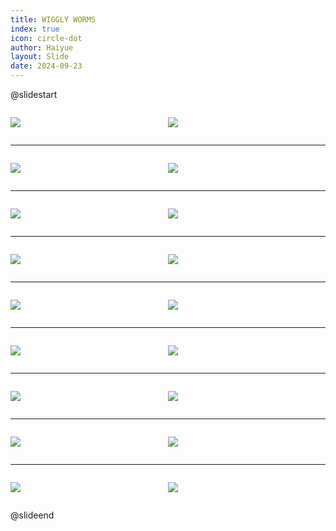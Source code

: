```yaml
---
title: WIGGLY WORMS
index: true
icon: circle-dot
author: Haiyue
layout: Slide
date: 2024-09-23
---
```

 
@slidestart

<div style="display:flex">
<div style="flex:1">

![](https://raw.githubusercontent.com/yclord/reading/refs/heads/master/english/Level-M/WIGGLY%20WORMS/001.webp)
</div>
<div style="flex:1">

![](https://raw.githubusercontent.com/yclord/reading/refs/heads/master/english/Level-M/WIGGLY%20WORMS/002.webp)
</div>
</div>

---

<div style="display:flex">
<div style="flex:1">

![](https://raw.githubusercontent.com/yclord/reading/refs/heads/master/english/Level-M/WIGGLY%20WORMS/003.webp)
</div>
<div style="flex:1">

![](https://raw.githubusercontent.com/yclord/reading/refs/heads/master/english/Level-M/WIGGLY%20WORMS/004.webp)
</div>
</div>

---

<div style="display:flex">
<div style="flex:1">

![](https://raw.githubusercontent.com/yclord/reading/refs/heads/master/english/Level-M/WIGGLY%20WORMS/005.webp)
</div>
<div style="flex:1">

![](https://raw.githubusercontent.com/yclord/reading/refs/heads/master/english/Level-M/WIGGLY%20WORMS/006.webp)
</div>
</div>

---

<div style="display:flex">
<div style="flex:1">

![](https://raw.githubusercontent.com/yclord/reading/refs/heads/master/english/Level-M/WIGGLY%20WORMS/007.webp)
</div>
<div style="flex:1">

![](https://raw.githubusercontent.com/yclord/reading/refs/heads/master/english/Level-M/WIGGLY%20WORMS/008.webp)
</div>
</div>

---

<div style="display:flex">
<div style="flex:1">

![](https://raw.githubusercontent.com/yclord/reading/refs/heads/master/english/Level-M/WIGGLY%20WORMS/009.webp)
</div>
<div style="flex:1">

![](https://raw.githubusercontent.com/yclord/reading/refs/heads/master/english/Level-M/WIGGLY%20WORMS/010.webp)
</div>
</div>

---

<div style="display:flex">
<div style="flex:1">

![](https://raw.githubusercontent.com/yclord/reading/refs/heads/master/english/Level-M/WIGGLY%20WORMS/011.webp)
</div>
<div style="flex:1">

![](https://raw.githubusercontent.com/yclord/reading/refs/heads/master/english/Level-M/WIGGLY%20WORMS/012.webp)
</div>
</div>

---

<div style="display:flex">
<div style="flex:1">

![](https://raw.githubusercontent.com/yclord/reading/refs/heads/master/english/Level-M/WIGGLY%20WORMS/013.webp)
</div>
<div style="flex:1">

![](https://raw.githubusercontent.com/yclord/reading/refs/heads/master/english/Level-M/WIGGLY%20WORMS/014.webp)
</div>
</div>

---

<div style="display:flex">
<div style="flex:1">

![](https://raw.githubusercontent.com/yclord/reading/refs/heads/master/english/Level-M/WIGGLY%20WORMS/015.webp)
</div>
<div style="flex:1">

![](https://raw.githubusercontent.com/yclord/reading/refs/heads/master/english/Level-M/WIGGLY%20WORMS/016.webp)
</div>
</div>

---

<div style="display:flex">
<div style="flex:1">

![](https://raw.githubusercontent.com/yclord/reading/refs/heads/master/english/Level-M/WIGGLY%20WORMS/017.webp)
</div>
<div style="flex:1">

![](https://raw.githubusercontent.com/yclord/reading/refs/heads/master/english/Level-M/WIGGLY%20WORMS/018.webp)
</div>
</div>

@slideend